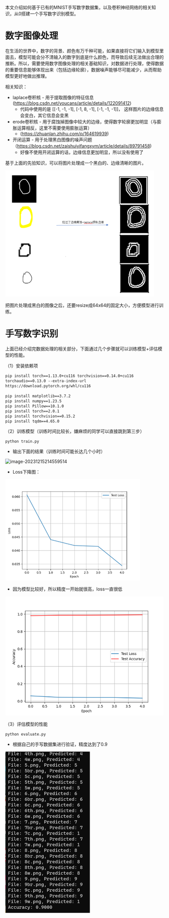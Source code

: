 本文介绍如何基于已有的MNIST手写数字数据集，以及卷积神经网络的相关知识，从0搭建一个手写数字识别模型。



# 数字图像处理

​	在生活的世界中，数字的背景、颜色有万千种可能，如果直接将它们输入到模型里面去，模型可能会分不清输入的数字到底是什么颜色，而导致后续无法做出合理的推断。所以，需要使用数字图像处理的相关基础知识，对数据进行处理，使得数据的重要信息能够体现出来（包括边缘轮廓），数据噪声能够尽可能减少，从而帮助模型更好地做出推理。

相关知识：

- laplace卷积核 - 用于提取图像的特征信息 (https://blog.csdn.net/youcans/article/details/122091412) 
  - 代码中使用的是 [[-1, -1, -1], [-1, 8, -1], [-1, -1, -1]]， 这样图片的边缘信息会变白，其它信息会变黑
- erode卷积核 - 用于腐蚀掉图像中较大的边缘，使得数字轮廓更加明显（与膨胀运算相反，这里不需要使用膨胀运算）
  - (https://zhuanlan.zhihu.com/p/164619939)
- 开闭运算 - 用于处理黑白图像的噪声问题  （https://blog.csdn.net/zaishuiyifangxym/article/details/89791458)
  - 好像不使用开闭运算的话，边缘信息更加明显，所以没有使用了

基于上面的先验知识，可以将图片处理成一个黑白的、边缘清晰的图片。

<img src="./Figures/Preprocess.png" alt="image-20231215152945723" style="zoom:67%;" />

​	把图片处理成黑白的图像之后，还要resize成64x64的固定大小，方便模型进行训练。





# 手写数字识别

上面已经介绍完数据处理的相关部分，下面通过几个步骤就可以训练模型+评估模型的性能。

（1）安装依赖项

```shell
pip install torch==1.13.0+cu116 torchvision==0.14.0+cu116 torchaudio==0.13.0 --extra-index-url https://download.pytorch.org/whl/cu116

pip install matplotlib==3.7.2
pip install numpy==1.23.5
pip install Pillow==10.1.0
pip install torch==2.0.1
pip install torchvision==0.15.2
pip install tqdm==4.65.0
```



（2）训练模型（训练时间比较长，嫌麻烦的同学可以直接跳到第三步）

```shell
python train.py
```

- 输出下面的结果（训练时间可能长达几个小时）

![image-20231215214559514](C:\Users\30530\AppData\Roaming\Typora\typora-user-images\image-20231215214559514.png)

- Loss下降图：

<img src="./Figures/ValidationSetLoss.png" style="zoom:67%;" />

- 因为模型比较好，所以精度一开始就很高，loss一直很低

<img src="./Figures/ValidationSetAccuracy.png" alt="image-20231215214722838" style="zoom:80%;" />



（3）评估模型的性能

```shell
python evaluate.py
```

- 根据自己的手写数据集进行验证，精度达到了0.9

<img src="./Figures/TestResults.png" style="zoom: 50%;" />